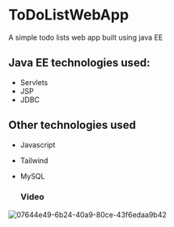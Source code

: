 # ToDoListWebApp
A simple todo lists web app built using java EE

## Java EE technologies used:
* Servlets
* JSP
* JDBC

## Other technologies used
* Javascript
* Tailwind
* MySQL

  ### Video
![07644e49-6b24-40a9-80ce-43f6edaa9b42](https://github.com/user-attachments/assets/0ef79090-e099-48c0-beef-3ff022d84841)
